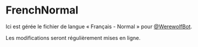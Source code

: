 # FrenchNormal

Ici est gérée le fichier de langue « Français - Normal » pour [@WerewolfBot][bot].

Les modifications seront régulièrement mises en ligne.

[bot]:https://t.me/werewolfbot
